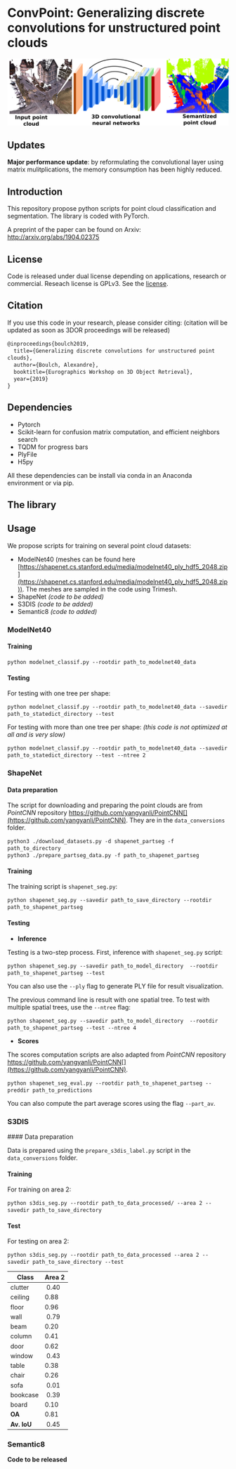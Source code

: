# ConvPoint: Generalizing discrete convolutions for unstructured point clouds


![SnapNet products](./doc/convPoint.png)


## Updates

**Major performance update**: by reformulating the convolutional layer using matrix mulitplications, the memory consumption has been highly reduced.

## Introduction

This repository propose python scripts for point cloud classification and segmentation. The library is coded with PyTorch.

A preprint of the paper can be found on Arxiv:  
http://arxiv.org/abs/1904.02375


## License

Code is released under dual license depending on applications, research or commercial. Reseach license is GPLv3.
See the [license](LICENSE.md).

## Citation

If you use this code in your research, please consider citing:
(citation will be updated as soon as 3DOR proceedings will be released)

```
@inproceedings{boulch2019,
  title={Generalizing discrete convolutions for unstructured point clouds},
  author={Boulch, Alexandre},
  booktitle={Eurographics Workshop on 3D Object Retrieval},
  year={2019}
}
```

## Dependencies

- Pytorch
- Scikit-learn for confusion matrix computation, and efficient neighbors search  
- TQDM for progress bars
- PlyFile
- H5py

All these dependencies can be install via conda in an Anaconda environment or via pip.

## The library

## Usage

We propose scripts for training on several point cloud datasets:
- ModelNet40 (meshes can be found here [https://shapenet.cs.stanford.edu/media/modelnet40_ply_hdf5_2048.zip](https://shapenet.cs.stanford.edu/media/modelnet40_ply_hdf5_2048.zip)). The meshes are sampled in the code using Trimesh.
- ShapeNet *(code to be added)*
- S3DIS *(code to be added)*
- Semantic8 *(code to added)*

### ModelNet40

#### Training
```
python modelnet_classif.py --rootdir path_to_modelnet40_data
```

#### Testing

For testing with one tree per shape:
```
python modelnet_classif.py --rootdir path_to_modelnet40_data --savedir path_to_statedict_directory --test
```
For testing with more than one tree per shape: *(this code is not optimized at all and is very slow)*
```
python modelnet_classif.py --rootdir path_to_modelnet40_data --savedir path_to_statedict_directory --test --ntree 2
```

### ShapeNet

#### Data preparation

The script for downloading and preparing the point clouds are from *PointCNN* repository https://github.com/yangyanli/PointCNN[](https://github.com/yangyanli/PointCNN).
They are in the ```data_conversions``` folder.

```
python3 ./download_datasets.py -d shapenet_partseg -f path_to_directory
python3 ./prepare_partseg_data.py -f path_to_shapenet_partseg
```

#### Training

The training script is ```shapenet_seg.py```:

```
python shapenet_seg.py --savedir path_to_save_directory --rootdir path_to_shapenet_partseg
```

#### Testing

- **Inference**

Testing is a two-step process. First, inference with ```shapenet_seg.py``` script:

```
python shapenet_seg.py --savedir path_to_model_directory  --rootdir path_to_shapenet_partseg --test
```
You can also use the ```--ply``` flag to generate PLY file for result visualization.

The previous command line is result with one spatial tree. To test with multiple spatial trees, use the  ```--ntree``` flag:

```
python shapenet_seg.py --savedir path_to_model_directory  --rootdir path_to_shapenet_partseg --test --ntree 4
```

- **Scores**

The scores computation scripts are also adapted from *PointCNN* repository https://github.com/yangyanli/PointCNN[](https://github.com/yangyanli/PointCNN).

```
python shapenet_seg_eval.py --rootdir path_to_shapenet_partseg --preddir path_to_predictions
```

You can also compute the part average scores using the flag ```--part_av```.

### S3DIS

#### Data preparation

Data is prepared using the ```prepare_s3dis_label.py``` script in the ```data_conversions``` folder.

#### Training

For training on area 2:

```
python s3dis_seg.py --rootdir path_to_data_processed/ --area 2 --savedir path_to_save_directory
```

#### Test

For testing on area 2:

```
python s3dis_seg.py --rootdir path_to_data_processed --area 2 --savedir path_to_save_directory --test
```



| Class | Area 2| 
| --- | ---|
| clutter | 0.40 |
| ceiling | 0.88 |
| floor |0.96 |
| wall | 0.79 |
| beam | 0.20 |
| column | 0.41 |
| door | 0.62 |
| window | 0.43 |
| table | 0.38 |
| chair | 0.26 |
| sofa | 0.01 |
| bookcase | 0.39 |
| board | 0.10 |
| **OA** | 0.81 |
| **Av. IoU** | 0.45 |


### Semantic8

**Code to be released**